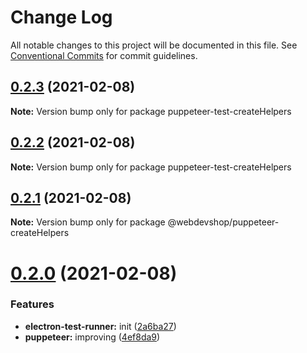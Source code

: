 # Change Log

All notable changes to this project will be documented in this file.
See [Conventional Commits](https://conventionalcommits.org) for commit guidelines.

## [0.2.3](https://github.com/webdevshop/webdevshop-lerna/compare/v0.2.2...v0.2.3) (2021-02-08)

**Note:** Version bump only for package puppeteer-test-createHelpers





## [0.2.2](https://github.com/webdevshop/webdevshop-lerna/compare/v0.2.1...v0.2.2) (2021-02-08)

**Note:** Version bump only for package puppeteer-test-createHelpers





## [0.2.1](https://github.com/webdevshop/webdevshop-lerna/compare/v0.2.0...v0.2.1) (2021-02-08)

**Note:** Version bump only for package @webdevshop/puppeteer-createHelpers





# [0.2.0](https://github.com/webdevshop/webdevshop-lerna/compare/v0.1.0...v0.2.0) (2021-02-08)


### Features

* **electron-test-runner:** init ([2a6ba27](https://github.com/webdevshop/webdevshop-lerna/commit/2a6ba2765dc853c89a686d2416bf9fdef4c7be12))
* **puppeteer:** improving ([4ef8da9](https://github.com/webdevshop/webdevshop-lerna/commit/4ef8da922c4297c6cb3d6d4a2d93401729558cef))
